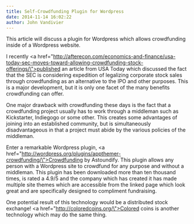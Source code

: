 ```yaml
---
title: Self-Crowdfunding Plugin for Wordpress
date: 2014-11-14 16:02:22
author: John Vandivier
---
```




This article will discuss a plugin for Wordpress which allows crowdfunding inside of a Wordpress website.

I recently <a href=\"http://afterecon.com/economics-and-finance/usa-today-sec-moves-toward-allowing-crowdfunding-stock-offerings/\">published an article</a> from USA Today which discussed the fact that the SEC is considering expedition of legalizing corporate stock sales through crowdfunding as an alternative to the IPO and other purposes. This is a major development, but it is only one facet of the many benefits crowdfunding can offer.

One major drawback with crowdfunding these days is the fact that a crowdfunding project usually has to work through a middleman such as Kickstarter, Indiegogo or some other. This creates some advantages of joining into an established community, but is simultaneously disadvantageous in that a project must abide by the various policies of the middleman.

Enter a remarkable Wordpress plugin, <a href=\"http://wordpress.org/plugins/appthemer-crowdfunding/\">Crowdfunding by Astoundify</a>. This plugin allows any person with a Wordpress site to crowdfund for any purpose and without a middleman. This plugin has been downloaded more than ten thousand times, is rated a 4.9/5 and the company which has created it has made multiple site themes which are accessible from the linked page which look great and are specifically designed to compliment fundraising.

One potential result of this technology would be a distributed stock exchange! <a href=\"http://coloredcoins.org/\">Colored coins</a> is another technology which may do the same thing.